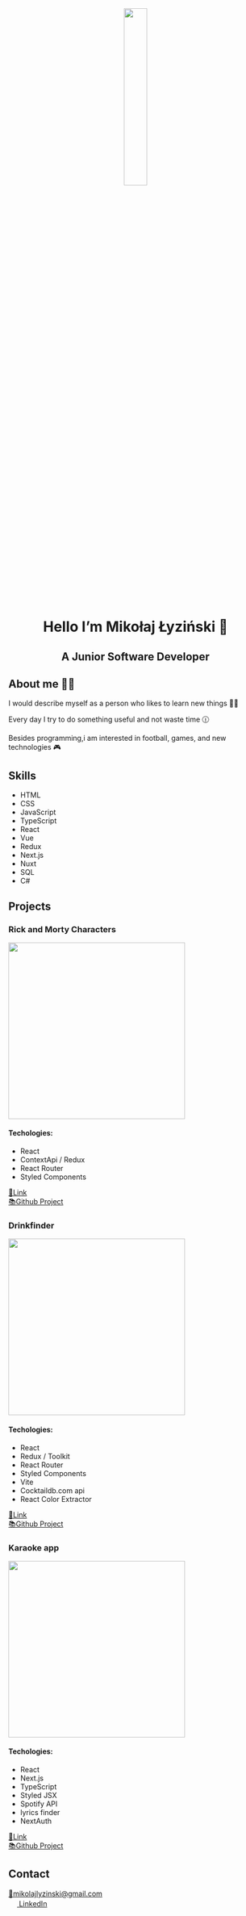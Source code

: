 <div align="center">  
        <img src="https://media0.giphy.com/media/Q2T7BXRiDFPJcPoA7Z/giphy.gif?cid=ecf05e47v4rk4edjkbqqnr0mkzy42bpn9sa0tjm4p21m846i&rid=giphy.gif&ct=s" width="30%"/>
        <h1>Hello I’m Mikołaj Łyziński 👋 </h1>
        <h2>A Junior Software Developer<h2/>
</div>
<div>
        <h2>About me 🧔🏻</h2>
        <p>I would describe myself as a person who likes to learn new things ✍🏻 </p>
        <p>Every day I try to do something useful and not waste time 🕧 </p>
        <p>Besides programming,i am interested in football, games, and new technologies 🎮</p>
</div>
<div>
        <h2>Skills</h2>
        <ul>
                <li>HTML</li>
                <li>CSS</li>
                <li>JavaScript</li>
                <li>TypeScript</li>
                <li>React</li>
                <li>Vue</li>
                <li>Redux</li>
                <li>Next.js</li>
                <li>Nuxt</li>
                <li>SQL</li>
                <li>C#</li>
        </ul>
</div>
<div>
        <h2>Projects</h2>
        <div>
                <h3>Rick and Morty Characters</h3>
                <img src="https://user-images.githubusercontent.com/49536631/206917355-57658cea-802a-4891-9332-9586018b2dbf.png" width="350px"><br>
                <h4>Techologies:</h4>
                <ul>
                        <li>React</li>
                        <li>ContextApi / Redux</li>
                        <li>React Router</li>
                        <li>Styled Components</li>
                </ul>
                <a href="https://sianko-rickandmorty.netlify.app">🔗Link</a><br>
                <a href="https://github.com/lyzik/rick-and-morty">📚Github Project</a><br>
        </div>
        <div>
                <h3>Drinkfinder</h3>
                <img src="https://user-images.githubusercontent.com/49536631/213759749-1065492e-f61a-4f24-a0dd-3c76a9ee8e55.png" width="350px"><br>
                <h4>Techologies:</h4>
                <ul>
                        <li>React</li>
                        <li>Redux / Toolkit</li>
                        <li>React Router</li>
                        <li>Styled Components</li>
                        <li>Vite</li>
                        <li>Cocktaildb.com api</li>
                        <li>React Color Extractor</li>
                </ul>
                <a href="https://sianko-drinkfinder.netlify.app">🔗Link</a><br>
                <a href="https://github.com/lyzik/DrinkFinder">📚Github Project</a><br>
        </div>
        <div>
                <h3>Karaoke app</h3>
                <img src="https://user-images.githubusercontent.com/49536631/222721190-5981de80-9c9a-43cd-93c5-d28a07163387.png" width="350px"><br>
                <h4>Techologies:</h4>
                <ul>
                        <li>React</li>
                        <li>Next.js</li>
                        <li>TypeScript</li>
                        <li>Styled JSX</li>
                        <li>Spotify API</li>
                        <li>lyrics finder</li>
                        <li>NextAuth</li>
                </ul>
                <a href="https://karaokeapp.vercel.app">🔗Link</a><br>
                <a href="https://github.com/lyzik/karaokeapp">📚Github Project</a><br>
        </div>
</div>
<div>
        <h2>Contact</h2>
        <a href="mailto:mikolajlyzinski@gmail.com ">📧mikolajlyzinski@gmail.com </a><br>
        <a href="https://www.linkedin.com/in/mikołaj-łyziński-63818a236/"><img src="https://cdn-icons-png.flaticon.com/512/145/145807.png" width="17px">   LinkedIn</a>
</div>
